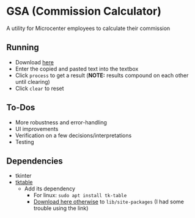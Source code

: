 # GSA (Commission Calculator)
A utility for Microcenter employees to calculate their commission

## Running
* Download [here](https://drive.google.com/file/d/1hifkyjuOCbAK0tx6nChhQ1AJ9L1dHNST/view?usp=sharing)
* Enter the copied and pasted text into the textbox
* Click `process` to get a result (**NOTE:** results compound on each other until clearing)
* Click `clear` to reset

## To-Dos
* More robustness and error-handling
* UI improvements
* Verification on a few decisions/interpretations
* Testing

## Dependencies
* tkinter
* [tktable](https://github.com/nbro/tktable)
  * Add its dependency
    * For linux: `sudo apt install tk-table`
    * [Download here otherwise](https://sourceforge.net/projects/tktable/) to `lib/site-packages` (I had some trouble using the link)
